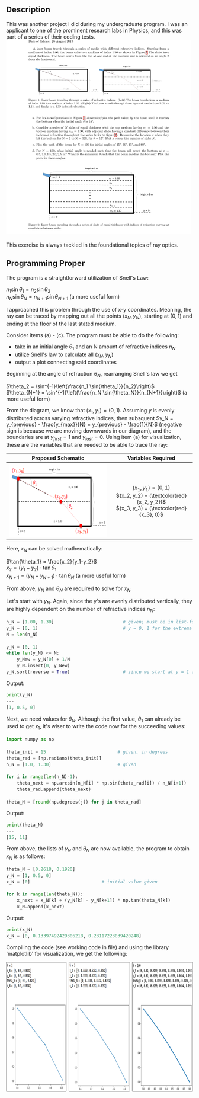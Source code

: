 <h2>Description</h2>
This was another project I did during my undergraduate program. I was an applicant to one of the prominent research labs in Physics, and this was part of a series of their coding tests.<br/>
<kbd>
<img src="Py_Refraction_Problem_Statement.jpg" width="500" height="525">
</kbd>
<br/>
<br/>
This exercise is always tackled in the foundational topics of ray optics.

<h2>Programming Proper</h2>
The program is a straightforward utilization of Snell's Law:

$n_1 \sin{\theta_1} = n_2 \sin{\theta_2}$ <br/> $n_N \sin{\theta_N} = n_{N+1} \sin{\theta_{N+1}}$  (a more useful form)

I approached this problem through the use of x-y coordinates. Meaning, the ray can be traced by mapping out all the points $(x_N,y_N)$, starting at $(0,1)$ and ending at the floor of the last stated medium.

Consider items (a) - (c). The program must be able to do the following:
- take in an initial angle $\theta_1$ and an N amount of refractive indices $n_N$
- utilize Snell's law to calculate all $(x_N,y_N)$
- output a plot connecting said coordinates

Beginning at the angle of refraction $\theta_N$, rearranging Snell's law we get

$\theta_2 = \sin^{-1}\left(\frac{n_1 \sin{\theta_1}}{n_2}\right)$ <br/> $\theta_{N+1} = \sin^{-1}\left(\frac{n_N \sin{\theta_N}}{n_{N+1}}\right)$  (a more useful form)

From the diagram, we know that $(x_1, y_1) = (0,1)$. Assuming $y$ is evenly distributed across varying refractive indices, then subsquent $y_N = y_{previous} - \frac{y_{max}}{N} = y_{previous} - \frac{1}{N}$ (negative sign is because we are moving downwards in our diagram), and the boundaries are at $y_{first} = 1$ and $y_{last} = 0$. Using item (a) for visualization, these are the variables that are needed to be able to trace the ray:

Proposed Schematic  |  Variables Required
:------------------:|:------------------:
<img src="approach_1.png" width="370" height="200">  |  $(x_1, y_1) = (0, 1)$ <br/> $(x_2, y_2) = (\textcolor{red}{x_2, y_2})$ <br/> $(x_3, y_3) = (\textcolor{red}{x_3}, 0)$

Here, $x_N$ can be solved mathematically:

$\tan{\theta_1} = \frac{x_2}{y_1-y_2}$ <br/> $x_2 = (y_1-y_2) \cdot \tan{\theta_1}$ <br/> $x_{N+1} = (y_N-y_{N+1}) \cdot \tan{\theta_N}$  (a more useful form)

From above, $y_N$ and $\theta_N$ are required to solve for $x_N$.

Let's start with $y_N$. Again, since the y's are evenly distributed vertically, they are highly dependent on the number of refractive indices $n_N$:

```python
n_N = [1.00, 1.30]                          # given; must be in list-form and in the correct sequence
y_N = [0, 1]                                # y = 0, 1 for the extrema
N = len(n_N)

y_N = [0, 1]
while len(y_N) <= N:
    y_New = y_N[0] + 1/N
    y_N.insert(0, y_New)
y_N.sort(reverse = True)                    # since we start at y = 1 and end at y = 0
```
Output:
```python
print(y_N)
---
[1, 0.5, 0]
```

Next, we need values for $\theta_N$. Although the first value, $\theta_1$ can already be used to get $x_1$, it's wiser to write the code now for the succeeding values:

```python
import numpy as np

theta_init = 15                           # given, in degrees
theta_rad = [np.radians(theta_init)]
n_N = [1.0, 1.30]                         # given

for i in range(len(n_N)-1):
    theta_next = np.arcsin(n_N[i] * np.sin(theta_rad[i]) / n_N[i+1])
    theta_rad.append(theta_next)

theta_N = [round(np.degrees(j)) for j in theta_rad]
```
Output:
```python
print(theta_N)
---
[15, 11]
```

From above, the lists of $y_N$ and $\theta_N$ are now available, the program to obtain $x_N$ is as follows:
```python
theta_N = [0.2618, 0.1920]
y_N = [1, 0.5, 0]
x_N = [0]                           # initial value given

for k in range(len(theta_N)):
    x_next = x_N[k] + (y_N[k] - y_N[k+1]) * np.tan(theta_N[k])
    x_N.append(x_next)
```
Output:
```python
print(x_N)
x_N = [0, 0.13397492429306218, 0.23117223039420248]
```

Compiling the code (see working code in file) and using the library 'matplotlib' for visualization, we get the following:

<kbd>
<img src="solution.png" width="600" height="350">
</kbd>

